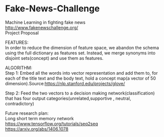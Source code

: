 # Fake-News-Challenge
Machine Learning in fighting fake news  
http://www.fakenewschallenge.org/   
Project Proposal  


FEATURES:  
In order to reduce the dimension of feature space, we abandon the schema using the full dictionary as features set. Instead, we merge synonyms into disjoint sets(concept) and use them as features.  


ALGORITHM:  
Step 1: Embed all the words into vector representation and add them to, for each of the title text and the body text, hold a concept map(a vector of 50 dimension).Source:https://nlp.stanford.edu/projects/glove/   

Step 2: Feed the two vectors to a decision making network(classification) that has four output categories(unrelated,supportive , neutral, contradictory)  

Future research plan:  
Long short term memory network  
https://www.tensorflow.org/tutorials/seq2seq  
https://arxiv.org/abs/1406.1078

